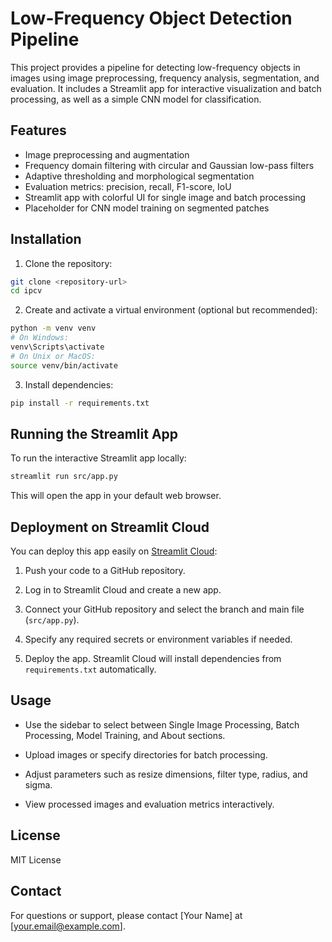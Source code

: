 # Low-Frequency Object Detection Pipeline

This project provides a pipeline for detecting low-frequency objects in images using image preprocessing, frequency analysis, segmentation, and evaluation. It includes a Streamlit app for interactive visualization and batch processing, as well as a simple CNN model for classification.

## Features

- Image preprocessing and augmentation
- Frequency domain filtering with circular and Gaussian low-pass filters
- Adaptive thresholding and morphological segmentation
- Evaluation metrics: precision, recall, F1-score, IoU
- Streamlit app with colorful UI for single image and batch processing
- Placeholder for CNN model training on segmented patches

## Installation

1. Clone the repository:

```bash
git clone <repository-url>
cd ipcv
```

2. Create and activate a virtual environment (optional but recommended):

```bash
python -m venv venv
# On Windows:
venv\Scripts\activate
# On Unix or MacOS:
source venv/bin/activate
```

3. Install dependencies:

```bash
pip install -r requirements.txt
```

## Running the Streamlit App

To run the interactive Streamlit app locally:

```bash
streamlit run src/app.py
```

This will open the app in your default web browser.

## Deployment on Streamlit Cloud

You can deploy this app easily on [Streamlit Cloud](https://streamlit.io/cloud):

1. Push your code to a GitHub repository.

2. Log in to Streamlit Cloud and create a new app.

3. Connect your GitHub repository and select the branch and main file (`src/app.py`).

4. Specify any required secrets or environment variables if needed.

5. Deploy the app. Streamlit Cloud will install dependencies from `requirements.txt` automatically.

## Usage

- Use the sidebar to select between Single Image Processing, Batch Processing, Model Training, and About sections.

- Upload images or specify directories for batch processing.

- Adjust parameters such as resize dimensions, filter type, radius, and sigma.

- View processed images and evaluation metrics interactively.

## License

MIT License

## Contact

For questions or support, please contact [Your Name] at [your.email@example.com].
